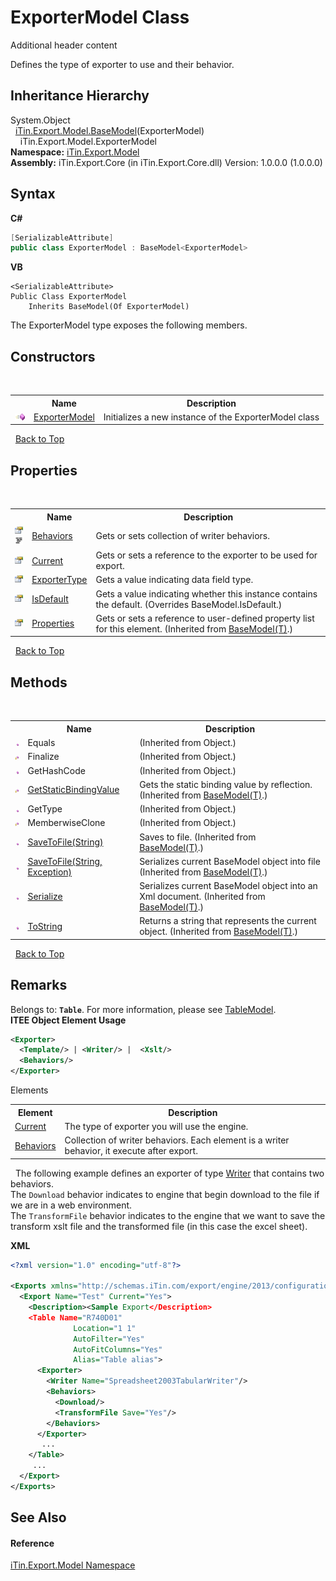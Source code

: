 # ExporterModel Class
Additional header content 

Defines the type of exporter to use and their behavior.


## Inheritance Hierarchy
System.Object<br />&nbsp;&nbsp;<a href="T_iTin_Export_Model_BaseModel_1">iTin.Export.Model.BaseModel</a>(ExporterModel)<br />&nbsp;&nbsp;&nbsp;&nbsp;iTin.Export.Model.ExporterModel<br />
**Namespace:**&nbsp;<a href="N_iTin_Export_Model">iTin.Export.Model</a><br />**Assembly:**&nbsp;iTin.Export.Core (in iTin.Export.Core.dll) Version: 1.0.0.0 (1.0.0.0)

## Syntax

**C#**<br />
``` C#
[SerializableAttribute]
public class ExporterModel : BaseModel<ExporterModel>
```

**VB**<br />
``` VB
<SerializableAttribute>
Public Class ExporterModel
	Inherits BaseModel(Of ExporterModel)
```

The ExporterModel type exposes the following members.


## Constructors
&nbsp;<table><tr><th></th><th>Name</th><th>Description</th></tr><tr><td>![Public method](media/pubmethod.gif "Public method")</td><td><a href="M_iTin_Export_Model_ExporterModel__ctor">ExporterModel</a></td><td>
Initializes a new instance of the ExporterModel class</td></tr></table>&nbsp;
<a href="#exportermodel-class">Back to Top</a>

## Properties
&nbsp;<table><tr><th></th><th>Name</th><th>Description</th></tr><tr><td>![Public property](media/pubproperty.gif "Public property")![Code example](media/CodeExample.png "Code example")</td><td><a href="P_iTin_Export_Model_ExporterModel_Behaviors">Behaviors</a></td><td>
Gets or sets collection of writer behaviors.</td></tr><tr><td>![Public property](media/pubproperty.gif "Public property")</td><td><a href="P_iTin_Export_Model_ExporterModel_Current">Current</a></td><td>
Gets or sets a reference to the exporter to be used for export.</td></tr><tr><td>![Public property](media/pubproperty.gif "Public property")</td><td><a href="P_iTin_Export_Model_ExporterModel_ExporterType">ExporterType</a></td><td>
Gets a value indicating data field type.</td></tr><tr><td>![Public property](media/pubproperty.gif "Public property")</td><td><a href="P_iTin_Export_Model_ExporterModel_IsDefault">IsDefault</a></td><td>
Gets a value indicating whether this instance contains the default.
 (Overrides BaseModel.IsDefault.)</td></tr><tr><td>![Public property](media/pubproperty.gif "Public property")</td><td><a href="P_iTin_Export_Model_BaseModel_1_Properties">Properties</a></td><td>
Gets or sets a reference to user-defined property list for this element.
 (Inherited from <a href="T_iTin_Export_Model_BaseModel_1">BaseModel(T)</a>.)</td></tr></table>&nbsp;
<a href="#exportermodel-class">Back to Top</a>

## Methods
&nbsp;<table><tr><th></th><th>Name</th><th>Description</th></tr><tr><td>![Public method](media/pubmethod.gif "Public method")</td><td>Equals</td><td> (Inherited from Object.)</td></tr><tr><td>![Protected method](media/protmethod.gif "Protected method")</td><td>Finalize</td><td> (Inherited from Object.)</td></tr><tr><td>![Public method](media/pubmethod.gif "Public method")</td><td>GetHashCode</td><td> (Inherited from Object.)</td></tr><tr><td>![Protected method](media/protmethod.gif "Protected method")</td><td><a href="M_iTin_Export_Model_BaseModel_1_GetStaticBindingValue">GetStaticBindingValue</a></td><td>
Gets the static binding value by reflection.
 (Inherited from <a href="T_iTin_Export_Model_BaseModel_1">BaseModel(T)</a>.)</td></tr><tr><td>![Public method](media/pubmethod.gif "Public method")</td><td>GetType</td><td> (Inherited from Object.)</td></tr><tr><td>![Protected method](media/protmethod.gif "Protected method")</td><td>MemberwiseClone</td><td> (Inherited from Object.)</td></tr><tr><td>![Public method](media/pubmethod.gif "Public method")</td><td><a href="M_iTin_Export_Model_BaseModel_1_SaveToFile">SaveToFile(String)</a></td><td>
Saves to file.
 (Inherited from <a href="T_iTin_Export_Model_BaseModel_1">BaseModel(T)</a>.)</td></tr><tr><td>![Public method](media/pubmethod.gif "Public method")</td><td><a href="M_iTin_Export_Model_BaseModel_1_SaveToFile_1">SaveToFile(String, Exception)</a></td><td>
Serializes current BaseModel object into file
 (Inherited from <a href="T_iTin_Export_Model_BaseModel_1">BaseModel(T)</a>.)</td></tr><tr><td>![Public method](media/pubmethod.gif "Public method")</td><td><a href="M_iTin_Export_Model_BaseModel_1_Serialize">Serialize</a></td><td>
Serializes current BaseModel object into an Xml document.
 (Inherited from <a href="T_iTin_Export_Model_BaseModel_1">BaseModel(T)</a>.)</td></tr><tr><td>![Public method](media/pubmethod.gif "Public method")</td><td><a href="M_iTin_Export_Model_BaseModel_1_ToString">ToString</a></td><td>
Returns a string that represents the current object.
 (Inherited from <a href="T_iTin_Export_Model_BaseModel_1">BaseModel(T)</a>.)</td></tr></table>&nbsp;
<a href="#exportermodel-class">Back to Top</a>

## Remarks

Belongs to: <strong>`Table`</strong>. For more information, please see <a href="T_iTin_Export_Model_TableModel">TableModel</a>.<br />
**ITEE Object Element Usage**<br />
``` XML
<Exporter>
  <Template/> | <Writer/> |  <Xslt/>
  <Behaviors/>
</Exporter>
```


Elements
&nbsp;<table><tr><th>Element</th><th>Description</th></tr><tr><td><a href="P_iTin_Export_Model_ExporterModel_Current">Current</a></td><td>The type of exporter you will use the engine.</td></tr><tr><td><a href="P_iTin_Export_Model_ExporterModel_Behaviors">Behaviors</a></td><td>Collection of writer behaviors. Each element is a writer behavior, it execute after export.</td></tr></table>&nbsp;
The following example defines an exporter of type <a href="T_iTin_Export_Model_KnownExporter">Writer</a> that contains two behaviors.<br /> The `Download` behavior indicates to engine that begin download to the file if we are in a web environment.<br /> The `TransformFile` behavior indicates to the engine that we want to save the transform xslt file and the transformed file (in this case the excel sheet).

**XML**<br />
``` XML
<?xml version="1.0" encoding="utf-8"?>

<Exports xmlns="http://schemas.iTin.com/export/engine/2013/configuration">
  <Export Name="Test" Current="Yes">
    <Description><Sample Export</Description>
    <Table Name="R740D01"
              Location="1 1"
              AutoFilter="Yes"
              AutoFitColumns="Yes"              
              Alias="Table alias">
      <Exporter>
        <Writer Name="Spreadsheet2003TabularWriter"/>
        <Behaviors>
          <Download/>
          <TransformFile Save="Yes"/>
        </Behaviors>
      </Exporter>
       ...
    </Table>
     ...
  </Export>
</Exports>
```


## See Also


#### Reference
<a href="N_iTin_Export_Model">iTin.Export.Model Namespace</a><br />